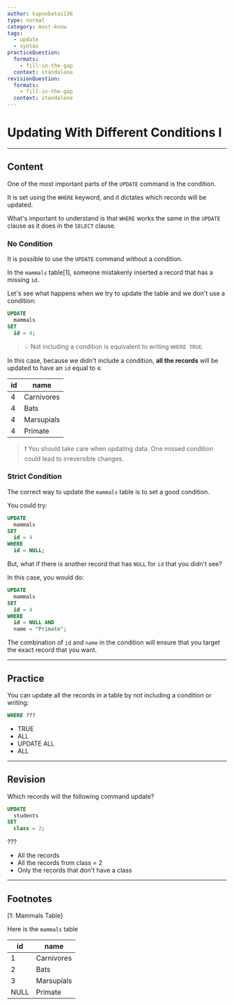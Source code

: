 ```yaml
---
author: kapnobatai136
type: normal
category: must-know
tags:
  - update
  - syntax
practiceQuestion:
  formats:
    - fill-in-the-gap
  context: standalone
revisionQuestion:
  formats:
    - fill-in-the-gap
  context: standalone
---
```


# Updating With Different Conditions I


---

## Content

One of the most important parts of the `UPDATE` command is the condition.

It is set using the `WHERE` keyword, and it dictates which records will be updated.

What's important to understand is that `WHERE` works the same in the `UPDATE` clause as it does in the `SELECT` clause.

### No Condition

It is possible to use the `UPDATE` command without a condition.

In the `mammals` table[1], someone mistakenly inserted a record that has a missing `id`.

Let's see what happens when we try to update the table and we don't use a condition:

```sql
UPDATE 
  mammals
SET 
  id = 4;
```

> 💡 Not including a condition is equivalent to writing `WHERE TRUE`.

In this case, because we didn't include a condition, **all the records** will be updated to have an `id` equal to `4`:

| id | name       |
| -- | ---------- |
| 4  | Carnivores |
| 4  | Bats       |
| 4  | Marsupials |
| 4  | Primate    |

> ❗ You should take care when updating data. One missed condition could lead to irreversible changes.

### Strict Condition

The correct way to update the `mammals` table is to set a good condition.

You could try:

```sql
UPDATE
  mammals
SET
  id = 4
WHERE
  id = NULL;
```

But, what if there is another record that has `NULL` for `id` that you didn't see?

In this case, you would do:

```sql
UPDATE
  mammals
SET
  id = 4
WHERE
  id = NULL AND
  name = "Primate";
```

The combination of `id` and `name` in the condition will ensure that you target the exact record that you want.


---

## Practice

You can update all the records in a table by not including a condition or writing:

```sql
WHERE ???
```

- TRUE
- ALL
- UPDATE ALL
- ALL


---

## Revision

Which records will the following command update?

```sql
UPDATE 
  students
SET
  class = 2;
```

???

- All the records
- All the records from class = 2
- Only the records that don't have a class


---

## Footnotes

[1: Mammals Table]

Here is the `mammals` table

| id   | name       |
| ---- | ---------- |
| 1    | Carnivores |
| 2    | Bats       |
| 3    | Marsupials |
| NULL | Primate    |
